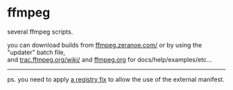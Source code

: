 <h1>ffmpeg</h1>

several ffmpeg scripts.

you can download builds from <a href="https://ffmpeg.zeranoe.com/">ffmpeg.zeranoe.com/</a> or by using the "updater" batch file,<br/>
and <a href="https://trac.ffmpeg.org/wiki/">trac.ffmpeg.org/wiki/</a> and <a href="https://ffmpeg.org/">ffmpeg.org</a> for docs/help/examples/etc...

<hr/>

ps.
you need to apply <a href="https://gist.github.com/eladkarako/d24d5ed3c917ef230b0fc990104f9fe6">a registry fix</a> to allow the use of the external manifest.